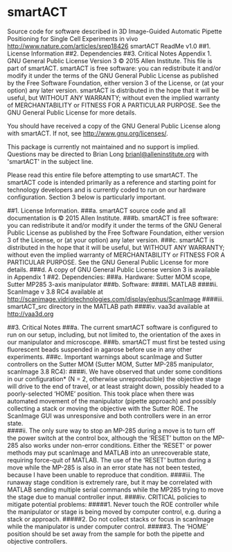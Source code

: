 # smartACT
Source code for software described in 3D Image-Guided Automatic Pipette Positioning for Single Cell Experiments in vivo http://www.nature.com/articles/srep18426
smartACT ReadMe v1.0
##1. License Information
##2. Dependencies
##3. Critical Notes
Appendix 1. GNU General Public License Version 3
 © 2015 Allen Institute.
 This file is part of smartACT.
 smartACT is free software: you can redistribute it and/or modify it under 
the terms of the GNU General Public License as published by the Free 
 Software Foundation, either version 3 of the License, or (at your option)
 any later version. smartACT is distributed in the hope that it will be useful,
 but WITHOUT ANY WARRANTY; without even the implied warranty of 
 MERCHANTABILITY or FITNESS FOR A PARTICULAR PURPOSE.  See the GNU 
 General Public License for more details.
 
 You should have received a copy of the GNU General Public License along with smartACT.
 If not, see <http://www.gnu.org/licenses/>.

 This package is currently not maintained and no support is implied. 
 Questions may be directed to Brian Long
 <brianl@alleninstitute.org> with 'smartACT' in the subject line. 

Please read this entire file before attempting to use smartACT. The smartACT code is intended primarily as a reference and starting point for technology developers and is currently coded to run on our hardware configuration. Section 3 below is particularly important. 


##1. License Information.
###a. smartACT source code and all documentation is © 2015 Allen Institute.
###b. smartACT is free software: you can redistribute it and/or modify it under the terms of the GNU General Public License as published by the Free Software Foundation, either version 3 of the License, or (at your option) any later version.
###c. smartACT is distributed in the hope that it will be useful, but WITHOUT ANY WARRANTY; without even the implied warranty of MERCHANTABILITY or FITNESS FOR A PARTICULAR PURPOSE.  See the GNU General Public License for more details.
###d. A copy of GNU General Public License version 3 is available in Appendix 1
##2. Dependencies:
###a. Hardware: Sutter MOM scope, Sutter MP285 3-axis manipulator
###b. Software: 
####i. MATLAB 
####ii. ScanImage v 3.8 RC4  available at  http://scanimage.vidriotechnologies.com/display/ephus/ScanImage
####iii. smartACT_src directory in the MATLAB path
####iv. vaa3d available at http://vaa3d.org

##3. Critical Notes
###a. The current smartACT software is configured to run on our setup, including, but not limited to, the orientation of the axes in our manipulator and microscope. 
###b. smartACT must first be tested using fluorescent beads suspended in agarose before use in any other experiments.
###c. Important warnings about scanImage and Sutter controllers on the Sutter MOM (Sutter MOM, Sutter MP-285 manipulator, scanImage 3.8 RC4):
####i. We have observed that under some conditions in our configuration* (N = 2, otherwise unreproducible) the objective stage will drive to the end of travel, or at least straight down, possibly headed to a poorly-selected ‘HOME’ position. This took place when there was automated movement of the manipulator (pipette approach) and possibly collecting a stack or moving the objective with the Sutter ROE. The ScanImage GUI was unresponsive and both controllers were in an error state.  
####ii. The only sure way to stop an MP-285 during a move is to turn off the power switch at the control box, although the ‘RESET’ button on the MP-285 also works under non-error conditions. Either the ‘RESET’ or power methods may put scanImage and MATLAB into an unrecoverable state, requiring force-quit of MATLAB.  The use of the ‘RESET’ button during a move while the MP-285 is also in an error state has not been tested, because I have been unable to reproduce that condition.
####iii. The runaway stage condition is extremely rare, but it may be correlated with MATLAB sending multiple serial commands while the MP285 trying to move the stage due to manual controller input.
####iv. CRITICAL policies to mitigate potential problems:
#####1. Never touch the ROE controller while the manipulator or stage is being moved by computer control, e.g. during a stack or approach.
#####2. Do not collect stacks or focus in scanImage while the manipulator is under computer control.
#####3. The ‘HOME’ position should be set away from the sample for both the pipette and objective controllers.



